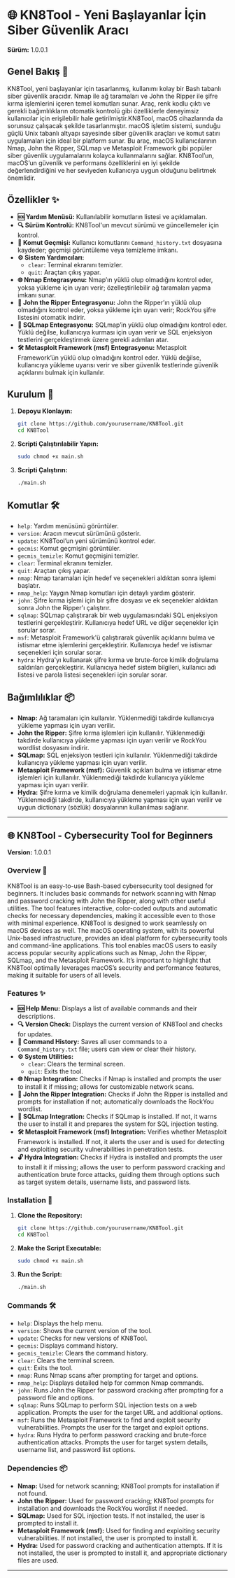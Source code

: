 
# 🌐 KN8Tool - Yeni Başlayanlar İçin Siber Güvenlik Aracı
**Sürüm:** 1.0.0.1

## Genel Bakış 🌟
KN8Tool, yeni başlayanlar için tasarlanmış, kullanımı kolay bir Bash tabanlı siber güvenlik aracıdır. Nmap ile ağ taramaları ve John the Ripper ile şifre kırma işlemlerini içeren temel komutları sunar. Araç, renk kodlu çıktı ve gerekli bağımlılıkların otomatik kontrolü gibi özelliklerle deneyimsiz kullanıcılar için erişilebilir hale getirilmiştir.KN8Tool, macOS cihazlarında da sorunsuz çalışacak şekilde tasarlanmıştır. macOS işletim sistemi, sunduğu güçlü Unix tabanlı altyapı sayesinde siber güvenlik araçları ve komut satırı uygulamaları için ideal bir platform sunar. Bu araç, macOS kullanıcılarının Nmap, John the Ripper, SQLmap ve Metasploit Framework gibi popüler siber güvenlik uygulamalarını kolayca kullanmalarını sağlar. KN8Tool’un, macOS’un güvenlik ve performans özelliklerini en iyi şekilde değerlendirdiğini ve her seviyeden kullanıcıya uygun olduğunu belirtmek önemlidir.


## Özellikler ✨
- **🆘 Yardım Menüsü:** Kullanılabilir komutların listesi ve açıklamaları.
- **🔍 Sürüm Kontrolü:** KN8Tool'un mevcut sürümü ve güncellemeler için kontrol.
- **📜 Komut Geçmişi:** Kullanıcı komutlarını `Command_history.txt` dosyasına kaydeder; geçmişi görüntüleme veya temizleme imkanı.
- **⚙️ Sistem Yardımcıları:** 
  - `clear`: Terminal ekranını temizler.
  - `quit`: Araçtan çıkış yapar.
- **🌐 Nmap Entegrasyonu:** Nmap’ın yüklü olup olmadığını kontrol eder, yoksa yükleme için uyarı verir; özelleştirilebilir ağ taramaları yapma imkanı sunar.
- **🔑 John the Ripper Entegrasyonu:** John the Ripper’ın yüklü olup olmadığını kontrol eder, yoksa yükleme için uyarı verir; RockYou şifre listesini otomatik indirir.
- **🧩 SQLmap Entegrasyonu:** SQLmap’in yüklü olup olmadığını kontrol eder. Yüklü değilse, kullanıcıya kurması için uyarı verir ve SQL enjeksiyon testlerini gerçekleştirmek üzere gerekli adımları atar.
- **🛠️ Metasploit Framework (msf) Entegrasyonu:** Metasploit Framework’ün yüklü olup olmadığını kontrol eder. Yüklü değilse, kullanıcıya yükleme uyarısı verir ve siber güvenlik testlerinde güvenlik açıklarını bulmak için kullanılır.

## Kurulum 🚀
1. **Depoyu Klonlayın:**
   ```bash
   git clone https://github.com/yourusername/KN8Tool.git
   cd KN8Tool
   ```

2. **Scripti Çalıştırılabilir Yapın:**
   ```bash
   sudo chmod +x main.sh
   ```

3. **Scripti Çalıştırın:**
   ```bash
   ./main.sh
   ```

## Komutlar 🛠️
- `help`: Yardım menüsünü görüntüler.
- `version`: Aracın mevcut sürümünü gösterir.
- `update`: KN8Tool’un yeni sürümünü kontrol eder.
- `gecmis`: Komut geçmişini görüntüler.
- `gecmis_temizle`: Komut geçmişini temizler.
- `clear`: Terminal ekranını temizler.
- `quit`: Araçtan çıkış yapar.
- `nmap`: Nmap taramaları için hedef ve seçenekleri aldıktan sonra işlemi başlatır.
- `nmap_help`: Yaygın Nmap komutları için detaylı yardım gösterir.
- `john`: Şifre kırma işlemi için bir şifre dosyası ve ek seçenekler aldıktan sonra John the Ripper'ı çalıştırır.
- `sqlmap`: SQLmap çalıştırarak bir web uygulamasındaki SQL enjeksiyon testlerini gerçekleştirir. Kullanıcıya hedef URL ve diğer seçenekler için sorular sorar.
- `msf`: Metasploit Framework'ü çalıştırarak güvenlik açıklarını bulma ve istismar etme işlemlerini gerçekleştirir. Kullanıcıya hedef ve istismar seçenekleri için sorular sorar.
- `hydra`: Hydra'yı kullanarak şifre kırma ve brute-force kimlik doğrulama saldırıları gerçekleştirir. Kullanıcıya hedef sistem bilgileri, kullanıcı adı listesi ve parola listesi seçenekleri için sorular sorar.


## Bağımlılıklar 📦
- **Nmap:** Ağ taramaları için kullanılır. Yüklenmediği takdirde kullanıcıya yükleme yapması için uyarı verilir.
- **John the Ripper:** Şifre kırma işlemleri için kullanılır. Yüklenmediği takdirde kullanıcıya yükleme yapması için uyarı verilir ve RockYou wordlist dosyasını indirir.
- **SQLmap:** SQL enjeksiyon testleri için kullanılır. Yüklenmediği takdirde kullanıcıya yükleme yapması için uyarı verilir.
- **Metasploit Framework (msf):** Güvenlik açıkları bulma ve istismar etme işlemleri için kullanılır. Yüklenmediği takdirde kullanıcıya yükleme yapması için uyarı verilir.
- **Hydra:** Şifre kırma ve kimlik doğrulama denemeleri yapmak için kullanılır. Yüklenmediği takdirde, kullanıcıya yükleme yapması için uyarı verilir ve uygun dictionary (sözlük) dosyalarının kullanılması sağlanır.

---

## 🌐 KN8Tool - Cybersecurity Tool for Beginners
**Version:** 1.0.0.1

### Overview 🌟
KN8Tool is an easy-to-use Bash-based cybersecurity tool designed for beginners. It includes basic commands for network scanning with Nmap and password cracking with John the Ripper, along with other useful utilities. The tool features interactive, color-coded outputs and automatic checks for necessary dependencies, making it accessible even to those with minimal experience. KN8Tool is designed to work seamlessly on macOS devices as well. The macOS operating system, with its powerful Unix-based infrastructure, provides an ideal platform for cybersecurity tools and command-line applications. This tool enables macOS users to easily access popular security applications such as Nmap, John the Ripper, SQLmap, and the Metasploit Framework. It’s important to highlight that KN8Tool optimally leverages macOS’s security and performance features, making it suitable for users of all levels.

### Features ✨
- **🆘 Help Menu:** Displays a list of available commands and their descriptions.
- **🔍 Version Check:** Displays the current version of KN8Tool and checks for updates.
- **📜 Command History:** Saves all user commands to a `Command_history.txt` file; users can view or clear their history.
- **⚙️ System Utilities:** 
  - `clear`: Clears the terminal screen.
  - `quit`: Exits the tool.
- **🌐 Nmap Integration:** Checks if Nmap is installed and prompts the user to install it if missing; allows for customizable network scans.
- **🔑 John the Ripper Integration:** Checks if John the Ripper is installed and prompts for installation if not; automatically downloads the RockYou wordlist.
- **🧩 SQLmap Integration:** Checks if SQLmap is installed. If not, it warns the user to install it and prepares the system for SQL injection testing.
- **🛠️ Metasploit Framework (msf) Integration:** Verifies whether Metasploit Framework is installed. If not, it alerts the user and is used for detecting and exploiting security vulnerabilities in penetration tests.
- **🔓 Hydra Integration:** Checks if Hydra is installed and prompts the user to install it if missing; allows the user to perform password cracking and authentication brute force attacks, guiding them through options such as target system details, username lists, and password lists.
### Installation 🚀
1. **Clone the Repository:**
   ```bash
   git clone https://github.com/yourusername/KN8Tool.git
   cd KN8Tool
   ```

2. **Make the Script Executable:**
   ```bash
   sudo chmod +x main.sh
   ```

3. **Run the Script:**
   ```bash
   ./main.sh
   ```

### Commands 🛠️
- `help`: Displays the help menu.
- `version`: Shows the current version of the tool.
- `update`: Checks for new versions of KN8Tool.
- `gecmis`: Displays command history.
- `gecmis_temizle`: Clears the command history.
- `clear`: Clears the terminal screen.
- `quit`: Exits the tool.
- `nmap`: Runs Nmap scans after prompting for target and options.
- `nmap_help`: Displays detailed help for common Nmap commands.
- `john`: Runs John the Ripper for password cracking after prompting for a password file and options.
- `sqlmap`: Runs SQLmap to perform SQL injection tests on a web application. Prompts the user for the target URL and additional options.
- `msf`: Runs the Metasploit Framework to find and exploit security vulnerabilities. Prompts the user for the target and exploit options.
- `hydra`: Runs Hydra to perform password cracking and brute-force authentication attacks. Prompts the user for target system details, username list, and password list options.
### Dependencies 📦
- **Nmap:** Used for network scanning; KN8Tool prompts for installation if not found.
- **John the Ripper:** Used for password cracking; KN8Tool prompts for installation and downloads the RockYou wordlist if needed.
- **SQLmap:** Used for SQL injection tests. If not installed, the user is prompted to install it.
- **Metasploit Framework (msf):** Used for finding and exploiting security vulnerabilities. If not installed, the user is prompted to install it.
- **Hydra:** Used for password cracking and authentication attempts. If it is not installed, the user is prompted to install it, and appropriate dictionary files are used.
---
